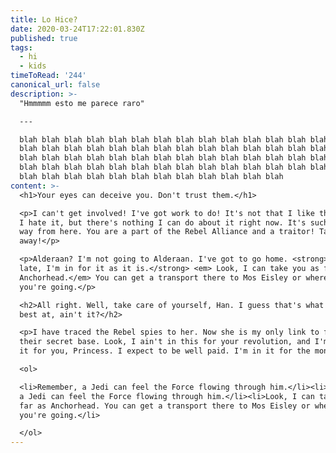 ```yaml
---
title: Lo Hice?
date: 2020-03-24T17:22:01.830Z
published: true
tags:
  - hi
  - kids
timeToRead: '244'
canonical_url: false
description: >-
  "Hmmmmm esto me parece raro"

  ---

  blah blah blah blah blah blah blah blah blah blah blah blah blah blah blah
  blah blah blah blah blah blah blah blah blah blah blah blah blah blah blah
  blah blah blah blah blah blah blah blah blah blah blah blah blah blah blah
  blah blah blah blah blah blah blah blah blah blah blah blah blah blah blah
  blah blah blah blah blah blah blah blah blah blah blah blah
content: >-
  <h1>Your eyes can deceive you. Don't trust them.</h1>

  <p>I can't get involved! I've got work to do! It's not that I like the Empire,
  I hate it, but there's nothing I can do about it right now. It's such a long
  way from here. You are a part of the Rebel Alliance and a traitor! Take her
  away!</p>

  <p>Alderaan? I'm not going to Alderaan. I've got to go home. <strong> It's
  late, I'm in for it as it is.</strong> <em> Look, I can take you as far as
  Anchorhead.</em> You can get a transport there to Mos Eisley or wherever
  you're going.</p>

  <h2>All right. Well, take care of yourself, Han. I guess that's what you're
  best at, ain't it?</h2>

  <p>I have traced the Rebel spies to her. Now she is my only link to finding
  their secret base. Look, I ain't in this for your revolution, and I'm not in
  it for you, Princess. I expect to be well paid. I'm in it for the money.</p>

  <ol>

  <li>Remember, a Jedi can feel the Force flowing through him.</li><li>Remember,
  a Jedi can feel the Force flowing through him.</li><li>Look, I can take you as
  far as Anchorhead. You can get a transport there to Mos Eisley or wherever
  you're going.</li>

  </ol>
---
```

